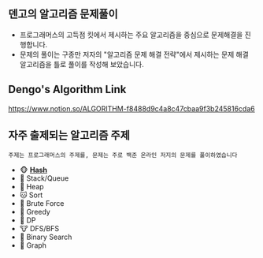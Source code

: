 ## 덴고의 알고리즘 문제풀이
- 프로그래머스의 고득점 킷에서 제시하는 주요 알고리즘을 중심으로 문제해결을 진행합니다.
- 문제의 풀이는 구종만 저자의 "알고리즘 문제 해결 전략"에서 제시하는 문제 해결 알고리즘을 틀로 풀이를 작성해 보았습니다.
  

## Dengo's Algorithm Link
https://www.notion.so/ALGORITHM-f8488d9c4a8c47cbaa9f3b245816cda6


## 자주 출제되는 알고리즘 주제
```
주제는 프로그래머스의 주제를, 문제는 주로 백준 온라인 저지의 문제를 풀이하였습니다
```
- 🐵 [**Hash**](https://www.notion.so/Hash-2b328824a70946a9af318f317a440bdd)
- 🐶 Stack/Queue
- 🦊 Heap
- 🐱 Sort
- 🦁 Brute Force
- 🐯 Greedy
- 🐷 DP
- 🐮 DFS/BFS
- 🐰 Binary Search
- 🐼 Graph
